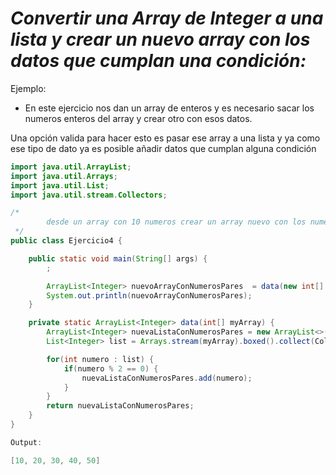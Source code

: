 # _Convertir una Array de Integer a una lista y crear un nuevo array con los datos que cumplan una condición:_

Ejemplo:

- En este ejercicio nos dan un array de enteros y es necesario sacar los numeros enteros del array y crear otro con esos datos.

Una opción valida para hacer esto es pasar ese array a una lista y ya como ese tipo de dato ya es posible añadir datos que cumplan alguna condición

```java
import java.util.ArrayList;
import java.util.Arrays;
import java.util.List;
import java.util.stream.Collectors;

/*
        desde un array con 10 numeros crear un array nuevo con los numeros pares
 */
public class Ejercicio4 {

    public static void main(String[] args) {
        ;

        ArrayList<Integer> nuevoArrayConNumerosPares  = data(new int[] {10, 20, 30, 40, 50, 41, 43, 57, 89, 97});
        System.out.println(nuevoArrayConNumerosPares);
    }

    private static ArrayList<Integer> data(int[] myArray) {
        ArrayList<Integer> nuevaListaConNumerosPares = new ArrayList<>();
        List<Integer> list = Arrays.stream(myArray).boxed().collect(Collectors.toList());

        for(int numero : list) {
            if(numero % 2 == 0) {
                nuevaListaConNumerosPares.add(numero);
            }
        }
        return nuevaListaConNumerosPares;
    }
}

Output:

[10, 20, 30, 40, 50]
```
